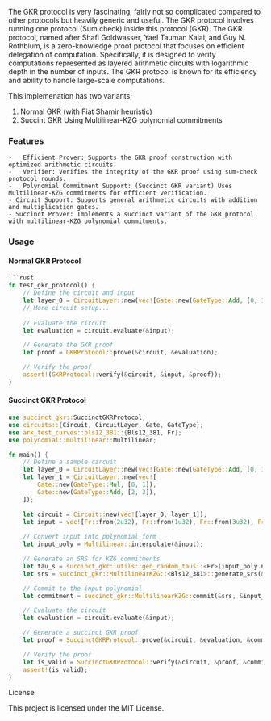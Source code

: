 The GKR protocol is very fascinating, fairly not so complicated compared to other protocols but heavily generic and useful. The GKR protocol involves running one protocol (Sum check) inside this protocol (GKR). The GKR protocol, named after Shafi Goldwasser, Yael Tauman Kalai, and Guy N. Rothblum, is a zero-knowledge proof protocol that focuses on efficient delegation of computation. Specifically, it is designed to verify computations represented as layered arithmetic circuits with logarithmic depth in the number of inputs. The GKR protocol is known for its efficiency and ability to handle large-scale computations. 

This implemenation has two variants;
1. Normal GKR (with Fiat Shamir heuristic)
2. Succint GKR Using  Multilinear-KZG polynomial commitments


### Features
	-	Efficient Prover: Supports the GKR proof construction with optimized arithmetic circuits.
	-	Verifier: Verifies the integrity of the GKR proof using sum-check protocol rounds.
	-	Polynomial Commitment Support: (Succinct GKR variant) Uses Multilinear-KZG commitments for efficient verification.
	- Circuit Support: Supports general arithmetic circuits with addition and multiplication gates.
	- Succinct Prover: Implements a succinct variant of the GKR protocol with multilinear-KZG polynomial commitments.
	
	
### Usage

#### Normal GKR Protocol
```rust
```rust 
fn test_gkr_protocol() {
    // Define the circuit and input
    let layer_0 = CircuitLayer::new(vec![Gate::new(GateType::Add, [0, 1])]);
    // More circuit setup...
    
    // Evaluate the circuit
    let evaluation = circuit.evaluate(&input);

    // Generate the GKR proof
    let proof = GKRProtocol::prove(&circuit, &evaluation);

    // Verify the proof
    assert!(GKRProtocol::verify(&circuit, &input, &proof));
}
```

#### Succinct GKR Protocol
```rust
use succinct_gkr::SuccinctGKRProtocol;
use circuits::{Circuit, CircuitLayer, Gate, GateType};
use ark_test_curves::bls12_381::{Bls12_381, Fr};
use polynomial::multilinear::Multilinear;

fn main() {
    // Define a sample circuit
    let layer_0 = CircuitLayer::new(vec![Gate::new(GateType::Add, [0, 1])]);
    let layer_1 = CircuitLayer::new(vec![
        Gate::new(GateType::Mul, [0, 1]),
        Gate::new(GateType::Add, [2, 3]),
    ]);

    let circuit = Circuit::new(vec![layer_0, layer_1]);
    let input = vec![Fr::from(2u32), Fr::from(1u32), Fr::from(3u32), Fr::from(1u32)];
    
    // Convert input into polynomial form
    let input_poly = Multilinear::interpolate(&input);

    // Generate an SRS for KZG commitments
    let tau_s = succinct_gkr::utils::gen_random_taus::<Fr>(input_poly.num_vars);
    let srs = succinct_gkr::MultilinearKZG::<Bls12_381>::generate_srs(&tau_s);

    // Commit to the input polynomial
    let commitment = succinct_gkr::MultilinearKZG::commit(&srs, &input_poly);

    // Evaluate the circuit
    let evaluation = circuit.evaluate(&input);

    // Generate a succinct GKR proof
    let proof = SuccinctGKRProtocol::prove(&circuit, &evaluation, &commitment, &srs);

    // Verify the proof
    let is_valid = SuccinctGKRProtocol::verify(&circuit, &proof, &commitment, &srs);
    assert!(is_valid);
}
```


License

This project is licensed under the MIT License.

